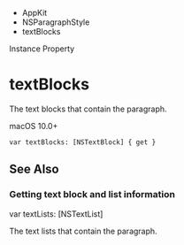 

- AppKit
- NSParagraphStyle
-  textBlocks 

Instance Property

# textBlocks

The text blocks that contain the paragraph.

macOS 10.0+

``` source
var textBlocks: [NSTextBlock] { get }
```

## See Also

### Getting text block and list information

var textLists: [NSTextList]

The text lists that contain the paragraph.

